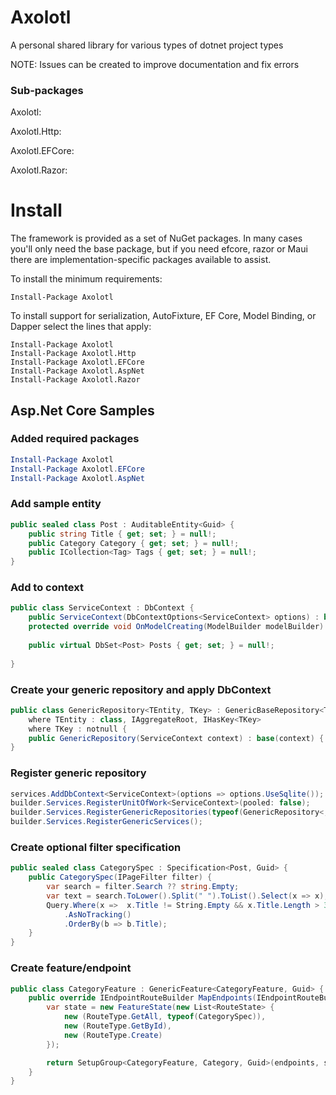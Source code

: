# Axolotl

 A personal shared library for various types of dotnet project types

NOTE: Issues can be created to improve documentation and fix errors

### Sub-packages

Axolotl:

Axolotl.Http:

Axolotl.EFCore:

Axolotl.Razor:


# Install

The framework is provided as a set of NuGet packages. In many cases you'll only need the base package, but if you need efcore, razor or Maui there are implementation-specific packages available to assist.

To install the minimum requirements:

```
Install-Package Axolotl
```

To install support for serialization, AutoFixture, EF Core, Model Binding, or Dapper select the lines that apply:

```
Install-Package Axolotl
Install-Package Axolotl.Http
Install-Package Axolotl.EFCore
Install-Package Axolotl.AspNet
Install-Package Axolotl.Razor
```

## Asp.Net Core Samples

### Added required packages

```powershell
Install-Package Axolotl
Install-Package Axolotl.EFCore
Install-Package Axolotl.AspNet
```

### Add sample entity

```csharp
public sealed class Post : AuditableEntity<Guid> {
    public string Title { get; set; } = null!;
    public Category Category { get; set; } = null!;
    public ICollection<Tag> Tags { get; set; } = null!;
}
```

### Add to context

```csharp
public class ServiceContext : DbContext {
    public ServiceContext(DbContextOptions<ServiceContext> options) : base(options) { }
    protected override void OnModelCreating(ModelBuilder modelBuilder) { }
    
    public virtual DbSet<Post> Posts { get; set; } = null!;
    
}
```

### Create your generic repository and apply DbContext

```csharp
public class GenericRepository<TEntity, TKey> : GenericBaseRepository<TEntity, ServiceContext, TKey> 
    where TEntity : class, IAggregateRoot, IHasKey<TKey> 
    where TKey : notnull {
    public GenericRepository(ServiceContext context) : base(context) { }
}
```

### Register generic repository

```csharp
services.AddDbContext<ServiceContext>(options => options.UseSqlite());
builder.Services.RegisterUnitOfWork<ServiceContext>(pooled: false);
builder.Services.RegisterGenericRepositories(typeof(GenericRepository<,>));
builder.Services.RegisterGenericServices();
```

### Create optional filter specification

```csharp
public sealed class CategorySpec : Specification<Post, Guid> {
    public CategorySpec(IPageFilter filter) {
        var search = filter.Search ?? string.Empty;
        var text = search.ToLower().Split(" ").ToList().Select(x => x);
        Query.Where(x =>  x.Title != String.Empty && x.Title.Length > 3 && text.Any(p => EF.Functions.Like(x.Title.ToLower(), $"%" + p + "%")))
            .AsNoTracking()
            .OrderBy(b => b.Title);
    }
}
```

### Create feature/endpoint

```csharp
public class CategoryFeature : GenericFeature<CategoryFeature, Guid> {
    public override IEndpointRouteBuilder MapEndpoints(IEndpointRouteBuilder endpoints) {
        var state = new FeatureState(new List<RouteState> {
            new (RouteType.GetAll, typeof(CategorySpec)),
            new (RouteType.GetById),
            new (RouteType.Create)
        });

        return SetupGroup<CategoryFeature, Category, Guid>(endpoints, state);
    }
}
```
